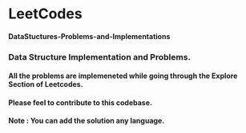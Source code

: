 # LeetCodes
#### DataStuctures-Problems-and-Implementations

### Data Structure Implementation and Problems.
#### All the problems are implemeneted while going through the Explore Section of Leetcodes.
#### Please feel to contribute to this codebase.

#### Note : You can add the solution any language.
